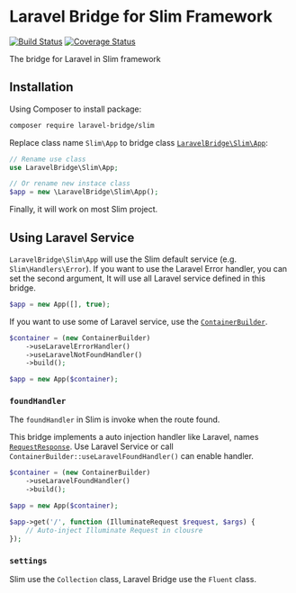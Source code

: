 # Laravel Bridge for Slim Framework

[![Build Status](https://travis-ci.com/laravel-bridge/slim.svg?branch=master)](https://travis-ci.com/laravel-bridge/slim)
[![Coverage Status](https://coveralls.io/repos/github/laravel-bridge/slim/badge.svg?branch=master)](https://coveralls.io/github/laravel-bridge/slim?branch=master)

The bridge for Laravel in Slim framework

## Installation

Using Composer to install package:

```bash
composer require laravel-bridge/slim
```

Replace class name `Slim\App` to bridge class [`LaravelBridge\Slim\App`](/src/App.php):

```php
// Rename use class
use LaravelBridge\Slim\App;

// Or rename new instace class
$app = new \LaravelBridge\Slim\App();
```

Finally, it will work on most Slim project.

## Using Laravel Service

`LaravelBridge\Slim\App` will use the Slim default service (e.g. `Slim\Handlers\Error`). If you want to use the Laravel Error handler, you can set the second argument, It will use all Laravel service defined in this bridge.

```php
$app = new App([], true);
```

If you want to use some of Laravel service, use the [`ContainerBuilder`](/src/ContainerBuilder.php).

```php
$container = (new ContainerBuilder)
    ->useLaravelErrorHandler()
    ->useLaravelNotFoundHandler()
    ->build();

$app = new App($container);
```

### `foundHandler`

The `foundHandler` in Slim is invoke when the route found.

This bridge implements a auto injection handler like Laravel, names [`RequestResponse`](/src/Handlers/Strategies/RequestResponse.php). Use Laravel Service or call `ContainerBuilder::useLaravelFoundHandler()` can enable handler.

```php
$container = (new ContainerBuilder)
    ->useLaravelFoundHandler()
    ->build();

$app = new App($container);

$app->get('/', function (IlluminateRequest $request, $args) {
    // Auto-inject Illuminate Request in clousre
});
```

### `settings`

Slim use the `Collection` class, Laravel Bridge use the `Fluent` class.
